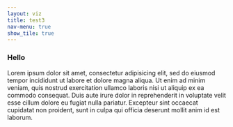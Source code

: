 ```yaml
---
layout: viz
title: test3
nav-menu: true
show_tile: true
---
```


### Hello
Lorem ipsum dolor sit amet, consectetur adipisicing elit, sed do eiusmod tempor incididunt ut labore et dolore magna aliqua. Ut enim ad minim veniam, quis nostrud exercitation ullamco laboris nisi ut aliquip ex ea commodo consequat. Duis aute irure dolor in reprehenderit in voluptate velit esse cillum dolore eu fugiat nulla pariatur. Excepteur sint occaecat cupidatat non proident, sunt in culpa qui officia deserunt mollit anim id est laborum.

<div id="vis3"></div>
<script>

  var vlSpec = {
          "$schema": "https://vega.github.io/schema/vega-lite/v4.json",
          "description": "Textual works by creator excluding unknowns",
          "data": {
      "url": "https://raw.githubusercontent.com/readchina/ReadingData/docker-db/csv/views/view01a_txt-titles.csv"},
          "mark": {
            "type": "bar",
            "tooltip": {
              "content": "data"
            }
          },
          "encoding": {
            "x": {
              "field": "title",
              "type": "ordinal",
              "axis": {
                "labelAngle": 0
              },
              "sort": "-y"
            },
            "y": {
              "aggregate": "count",
              "field": "act_object",
              "type": "quantitative"
            }
          }
        };

  vegaEmbed('#vis3', vlSpec);
</script>
